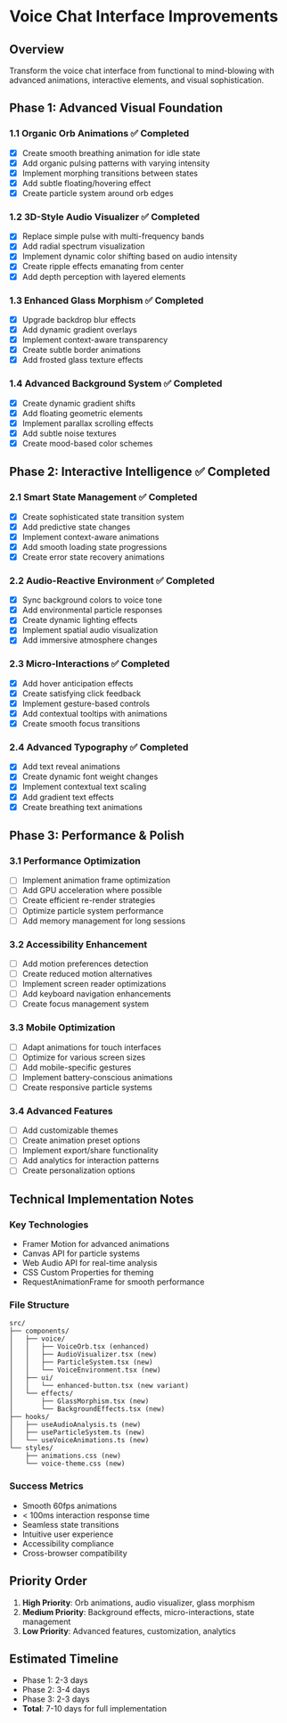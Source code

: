 # Voice Chat Interface Improvements

## Overview
Transform the voice chat interface from functional to mind-blowing with advanced animations, interactive elements, and visual sophistication.

## Phase 1: Advanced Visual Foundation

### 1.1 Organic Orb Animations ✅ Completed
- [x] Create smooth breathing animation for idle state
- [x] Add organic pulsing patterns with varying intensity
- [x] Implement morphing transitions between states
- [x] Add subtle floating/hovering effect
- [x] Create particle system around orb edges

### 1.2 3D-Style Audio Visualizer ✅ Completed
- [x] Replace simple pulse with multi-frequency bands
- [x] Add radial spectrum visualization
- [x] Implement dynamic color shifting based on audio intensity
- [x] Create ripple effects emanating from center
- [x] Add depth perception with layered elements

### 1.3 Enhanced Glass Morphism ✅ Completed
- [x] Upgrade backdrop blur effects
- [x] Add dynamic gradient overlays
- [x] Implement context-aware transparency
- [x] Create subtle border animations
- [x] Add frosted glass texture effects

### 1.4 Advanced Background System ✅ Completed
- [x] Create dynamic gradient shifts
- [x] Add floating geometric elements
- [x] Implement parallax scrolling effects
- [x] Add subtle noise textures
- [x] Create mood-based color schemes

## Phase 2: Interactive Intelligence ✅ Completed

### 2.1 Smart State Management ✅ Completed
- [x] Create sophisticated state transition system
- [x] Add predictive state changes
- [x] Implement context-aware animations
- [x] Add smooth loading state progressions
- [x] Create error state recovery animations

### 2.2 Audio-Reactive Environment ✅ Completed
- [x] Sync background colors to voice tone
- [x] Add environmental particle responses
- [x] Create dynamic lighting effects
- [x] Implement spatial audio visualization
- [x] Add immersive atmosphere changes

### 2.3 Micro-Interactions ✅ Completed
- [x] Add hover anticipation effects
- [x] Create satisfying click feedback
- [x] Implement gesture-based controls
- [x] Add contextual tooltips with animations
- [x] Create smooth focus transitions

### 2.4 Advanced Typography ✅ Completed
- [x] Add text reveal animations
- [x] Create dynamic font weight changes
- [x] Implement contextual text scaling
- [x] Add gradient text effects
- [x] Create breathing text animations

## Phase 3: Performance & Polish

### 3.1 Performance Optimization
- [ ] Implement animation frame optimization
- [ ] Add GPU acceleration where possible
- [ ] Create efficient re-render strategies
- [ ] Optimize particle system performance
- [ ] Add memory management for long sessions

### 3.2 Accessibility Enhancement
- [ ] Add motion preferences detection
- [ ] Create reduced motion alternatives
- [ ] Implement screen reader optimizations
- [ ] Add keyboard navigation enhancements
- [ ] Create focus management system

### 3.3 Mobile Optimization
- [ ] Adapt animations for touch interfaces
- [ ] Optimize for various screen sizes
- [ ] Add mobile-specific gestures
- [ ] Implement battery-conscious animations
- [ ] Create responsive particle systems

### 3.4 Advanced Features
- [ ] Add customizable themes
- [ ] Create animation preset options
- [ ] Implement export/share functionality
- [ ] Add analytics for interaction patterns
- [ ] Create personalization options

## Technical Implementation Notes

### Key Technologies
- Framer Motion for advanced animations
- Canvas API for particle systems
- Web Audio API for real-time analysis
- CSS Custom Properties for theming
- RequestAnimationFrame for smooth performance

### File Structure
```
src/
├── components/
│   ├── voice/
│   │   ├── VoiceOrb.tsx (enhanced)
│   │   ├── AudioVisualizer.tsx (new)
│   │   ├── ParticleSystem.tsx (new)
│   │   └── VoiceEnvironment.tsx (new)
│   ├── ui/
│   │   └── enhanced-button.tsx (new variant)
│   └── effects/
│       ├── GlassMorphism.tsx (new)
│       └── BackgroundEffects.tsx (new)
├── hooks/
│   ├── useAudioAnalysis.ts (new)
│   ├── useParticleSystem.ts (new)
│   └── useVoiceAnimations.ts (new)
└── styles/
    ├── animations.css (new)
    └── voice-theme.css (new)
```

### Success Metrics
- Smooth 60fps animations
- < 100ms interaction response time
- Seamless state transitions
- Intuitive user experience
- Accessibility compliance
- Cross-browser compatibility

## Priority Order
1. **High Priority**: Orb animations, audio visualizer, glass morphism
2. **Medium Priority**: Background effects, micro-interactions, state management
3. **Low Priority**: Advanced features, customization, analytics

## Estimated Timeline
- Phase 1: 2-3 days
- Phase 2: 3-4 days  
- Phase 3: 2-3 days
- **Total**: 7-10 days for full implementation